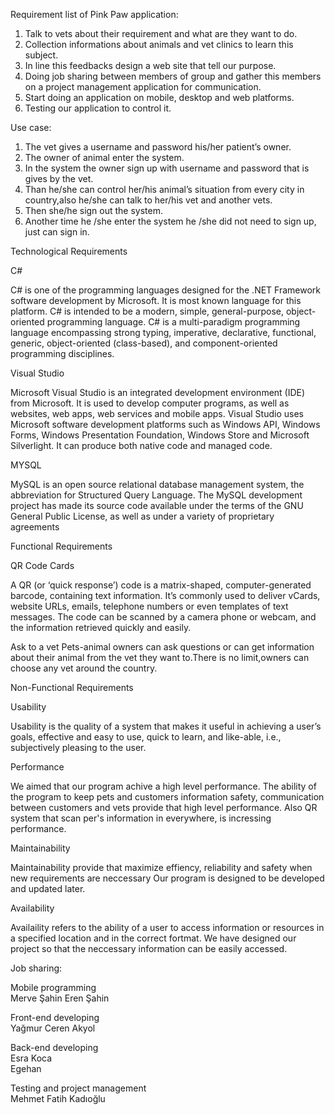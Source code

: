 

Requirement list of Pink Paw application:

1)	Talk to vets about their requirement and what are they want to do.
2)	Collection informations about animals and vet clinics to learn this subject.
3)	In line this feedbacks design a web site that tell our purpose.
4)	Doing job sharing between members of group and gather this members on a project management application for communication.
5)	Start doing an application on mobile, desktop and web platforms.
6)	Testing our application to control it.

                                                                                                                                                                                                                                                                                        

Use case:

1)	The vet gives a username and password his/her patient’s owner.
2)	The owner of animal enter the system.
3)	In the system the owner sign up with username and password that is gives by the vet.
4)	Than he/she can control her/his animal’s situation from every city in country,also he/she can talk to her/his vet and another vets.
5)  Then she/he sign out the system.
6)  Another time he /she enter the system he /she did not need to sign up, just can sign in.

                

Technological Requirements

C#

C# is one of the programming languages designed for the .NET Framework software development by Microsoft. It is most known language for this platform. C# is intended to be a modern, simple, general-purpose, object-oriented programming language. C# is a multi-paradigm programming language encompassing strong typing, imperative, declarative, functional, generic, object-oriented (class-based), and component-oriented programming disciplines.

Visual Studio

Microsoft Visual Studio is an integrated development environment (IDE) from Microsoft. It is used to develop computer programs, as well as websites, web apps, web services and mobile apps. Visual Studio uses Microsoft software development platforms such as Windows API, Windows Forms, Windows Presentation Foundation, Windows Store and Microsoft Silverlight. It can produce both native code and managed code.

MYSQL

MySQL is an open source relational database management system, the abbreviation for Structured Query Language. The MySQL development project has made its source code available under the terms of the GNU General Public License, as well as under a variety of proprietary agreements 

Functional Requirements

QR Code Cards

A QR (or ‘quick response’) code is a matrix-shaped, computer-generated barcode, containing text information. It’s commonly used to deliver vCards, website URLs, emails, telephone numbers or even templates of text messages. The code can be scanned by a camera phone or webcam, and the information retrieved quickly and easily.

Ask to a vet
Pets-animal owners can ask questions or can get information about their animal from the vet they want to.There is no limit,owners can choose any vet around the country.

Non-Functional Requirements

Usability 

Usability is the quality of a system that makes it useful in achieving a user’s goals, effective and easy to use, quick to learn, and like-able, i.e., subjectively pleasing to the user.

Performance

We aimed that our program achive a high level performance. The ability of the program to keep pets and customers information safety, communication between customers and vets provide that high level performance. Also QR system that scan per's information in everywhere, is incressing performance.

Maintainability

Maintainability provide that maximize effiency, reliability and safety when new requirements are neccessary Our program is designed to be developed and updated later.

Availability

Availaility refers to the ability of a user to access information or resources in a specified location and in the correct fortmat. We have designed our project so that the neccessary information can be easily accessed.



Job sharing:

Mobile programming      
Merve Şahin
Eren Şahin 

Front-end developing     
Yağmur Ceren Akyol

Back-end developing                                                                                                                      
Esra Koca                                                                                                                                
Egehan

Testing and project management                                                                                                         
Mehmet Fatih Kadıoğlu


